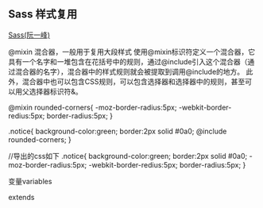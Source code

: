 ## Sass 样式复用

[Sass(阮一峰)](https://www.ruanyifeng.com/blog/2012/06/sass.html)

@mixin 混合器，一般用于复用大段样式
使用@mixin标识符定义一个混合器，它具有一个名字和一堆包含在花括号中的规则，通过@include引入这个混合器（通过混合器的名字），混合器中的样式规则就会被提取到调用@include的地方。
此外，混合器中也可以包含CSS规则，可以包含选择器和选择器中的规则，甚至可以用父选择器标识符&。

@mixin rounded-corners{
-moz-border-radius:5px;
-webkit-border-redius:5px;
border-radius:5px;
}

.notice{
background-color:green;
border:2px solid #0a0;
@include rounded-corners;
}

//导出的css如下
.notice{
background-color:green;
border:2px solid #0a0;
-moz-border-radius:5px;
-webkit-border-redius:5px;
border-radius:5px;
}

变量variables

extends